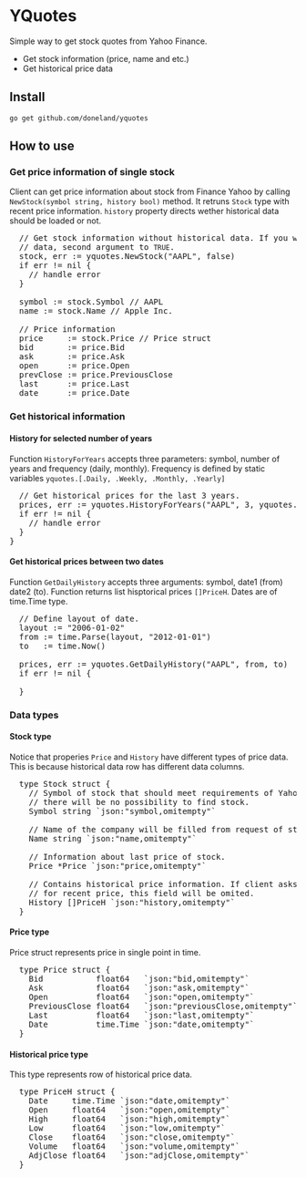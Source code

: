 <h1>YQuotes</h1>
<p>Simple way to get stock quotes from Yahoo Finance.</p>
<p>
  <ul>
    <li>Get stock information (price, name and etc.)</li>
    <li>Get historical price data</li>
  </ul>
</p>

<h2>Install</h2>
<code>go get github.com/doneland/yquotes</code>

<h2>How to use</h2>
<h3>Get price information of single stock</h3>
<p>
  Client can get price information about stock from Finance Yahoo by calling 
  <code>NewStock(symbol string, history bool)</code> method. It retruns
  <code>Stock</code> type with recent price information. <code>history</code> property 
  directs wether historical data should be loaded or not.
</p>

<pre>
  // Get stock information without historical data. If you want to load historical
  // data, second argument to <code>TRUE</code>.
  stock, err := yquotes.NewStock("AAPL", false)
  if err != nil {
    // handle error
  }

  symbol := stock.Symbol // AAPL
  name := stock.Name // Apple Inc.
  
  // Price information
  price     := stock.Price // Price struct 
  bid       := price.Bid
  ask       := price.Ask
  open      := price.Open
  prevClose := price.PreviousClose
  last      := price.Last
  date      := price.Date 
</pre>

<h3>Get historical information</h3>
<h4>History for selected number of years</h4>

<p>
  Function <code>HistoryForYears</code> accepts three parameters: symbol, number of 
  years and frequency (daily, monthly). Frequency is defined by static variables 
  <code>yquotes.[.Daily, .Weekly, .Monthly, .Yearly]</code>
</p>

<pre>
  // Get historical prices for the last 3 years.
  prices, err := yquotes.HistoryForYears("AAPL", 3, yquotes.Daily)
  if err != nil {
    // handle error
  }
}
</pre>

<h4>Get historical prices between two dates</h4>
<p>
  Function <code>GetDailyHistory</code> accepts three arguments: symbol, date1 (from)
  date2 (to). Function returns list hisptorical prices <code>[]PriceH</code>. Dates are of time.Time type.
</p>

<pre>
  // Define layout of date. 
  layout := "2006-01-02"
  from := time.Parse(layout, "2012-01-01")
  to   := time.Now()

  prices, err := yquotes.GetDailyHistory("AAPL", from, to)
  if err != nil {

  }
</pre>

<h3>Data types</h3>
<h4>Stock type</h4>

<p>
  Notice that properies <code>Price</code> and <code>History</code> have different 
  types of price data. This is because historical data row has different data columns.
</p>

<pre>
  type Stock struct {
    // Symbol of stock that should meet requirements of Yahoo. Otherwise,
    // there will be no possibility to find stock.
    Symbol string `json:"symbol,omitempty"`

    // Name of the company will be filled from request of stock data.
    Name string `json:"name,omitempty"`

    // Information about last price of stock.
    Price *Price `json:"price,omitempty"`

    // Contains historical price information. If client asks information
    // for recent price, this field will be omited.
    History []PriceH `json:"history,omitempty"`
  }
</pre>

<h4>Price type</h4>

<p>Price struct represents price in single point in time.</p>
<pre>
  type Price struct {
    Bid           float64   `json:"bid,omitempty"`
    Ask           float64   `json:"ask,omitempty"`
    Open          float64   `json:"open,omitempty"`
    PreviousClose float64   `json:"previousClose,omitempty"`
    Last          float64   `json:"last,omitempty"`
    Date          time.Time `json:"date,omitempty"`
  }
</pre>

<h4>Historical price type</h4>

<p>This type represents row of historical price data.</p>
<pre>
  type PriceH struct {
    Date     time.Time `json:"date,omitempty"`
    Open     float64   `json:"open,omitempty"`
    High     float64   `json:"high,omitempty"`
    Low      float64   `json:"low,omitempty"`
    Close    float64   `json:"close,omitempty"`
    Volume   float64   `json:"volume,omitempty"`
    AdjClose float64   `json:"adjClose,omitempty"`
  }
</pre>
